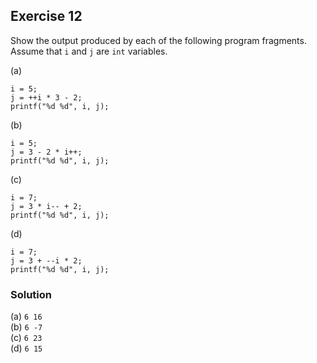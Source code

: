 ## Exercise 12
Show the output produced by each of the following program fragments. Assume that `i` and `j` are `int` variables.

(a)
```
i = 5;
j = ++i * 3 - 2;
printf("%d %d", i, j);
```
(b)
```
i = 5;
j = 3 - 2 * i++;
printf("%d %d", i, j);
```
(c)
```
i = 7;
j = 3 * i-- + 2;
printf("%d %d", i, j);
```
(d)
```
i = 7;
j = 3 + --i * 2;
printf("%d %d", i, j);
```

### Solution
(a) `6 16`</br>
(b) `6 -7`</br>
(c) `6 23`</br>
(d) `6 15`